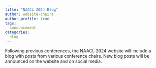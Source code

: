```yaml
---
title: "NAACL 2024 Blog"
author: website-chairs
author_profile: true
tags:
  announcement
categories:
  blog
---
```


Following previous conferences,
the NAACL 2024 website will include a blog with posts from various conference chairs.
New blog posts will be announced on the website and on social media.
